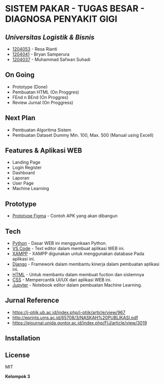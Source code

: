 # SISTEM PAKAR - TUGAS BESAR - DIAGNOSA PENYAKIT GIGI
## _Universitas Logistik & Bisnis_

- [1204053](https://github.com/resa23) - Resa Rianti
- [1204041](https://github.com/BryanFlava) - Bryan Samperura
- [1204037](https://github.com/safwansheamus) - Muhammad Safwan Suhadi

## On Going
- Prototype (Done)
- Pembuatan HTML (On Proggres)
- FEnd n BEnd (On Proggres)
- Review Jurnal (On Proggress)

## Next Plan
- Pembuatan Algoritma Sistem
- Pembuatan Dataset Dummy Min. 100, Max. 500 (Manual using Excell)

## Features & Aplikasi WEB

- Landing Page
- Login Register
- Dashboard
- Laporan
- User Page
- Machine Learning

## Prototype
- [Prototype Figma](https://www.figma.com/file/ow4g0FuBawbhenMcgLNJOd/SISTEM-PAKAR-team-library?type=design&node-id=1015%3A3&t=VbwGYovhgbumgVTy-1) - Contoh APK yang akan dibangun

## Tech

- [Python](https://www.python.org/) - Dasar WEB ini menggunkaan Python.
- [VS Code](https://code.visualstudio.com/) - Text editor dalam membuat aplikasi WEB ini.
- [XAMPP](https://www.apachefriends.org/) - XAMPP digunakan untuk menggunakan database Pada aplikasi ini.
- [Django](https://www.djangoproject.com/) - Framework dalam membantu kinerja dalam pembuatan aplikasi ini.
- [HTML](https://www.w3schools.com/html/) - Untuk membantu dalam membuat fuction dan sistemnya
- [CSS](https://www.w3schools.com/css/) - Mempercantik UI/UX dari aplikasi WEB ini.
- [Jupyter](https://jupyter.org/) - Notebook editor dalam pembuatan Machine Learning.

## Jurnal Reference
- https://j-ptiik.ub.ac.id/index.php/j-ptiik/article/view/967 
- http://eprints.ums.ac.id/65708/3/NASKAH%20PUBLIKASI.pdf
- https://ejournal.unida.gontor.ac.id/index.php/FIJ/article/view/3019

## Installation


## License

MIT

**Kelompok 3**
